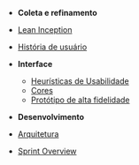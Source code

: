 * **Coleta e refinamento**
* [Lean Inception](coleta/lean.md)
* [História de usuário](coleta/historias.md)

* **Interface**
	* [Heurísticas de Usabilidade](interface/heuristicas_usabilidade.md)
	* [Cores](interface/cores.md)
	* [Protótipo de alta fidelidade](interface/prototipo.md)

* **Desenvolvimento**
* [Arquitetura](desenvolvimento/documento_arquitetura.md)
* [Sprint Overview](desenvolvimento/sprints.md)

